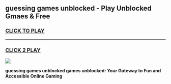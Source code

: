 
## guessing games unblocked - Play Unblocked Gmaes & Free
<h3>
<a href="https://news.freeplayer.one?title=guessing_games_unblocked&ref=23F">CLICK TO PLAY</a></h3>
<hr>

<h3>
<a href="https://news.freeplayer.one?title=guessing_games_unblocked&ref=23F">CLICK 2 PLAY</a>
  
</h3>

<a href="https://news.freeplayer.one?title=guessing_games_unblocked&ref=23F/"><img src="https://clearcache.store/games.png"></a>


**guessing games unblocked games unblocked: Your Gateway to Fun and Accessible Online Gaming**
